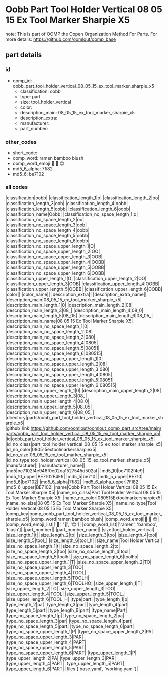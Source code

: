 # Oobb Part Tool Holder Vertical 08 05 15 Ex Tool Marker Sharpie X5  

note: This is part of OOMP the Oopen Organization Method For Parts. For more details: https://github.com/oomlout/oomp_base

##  part details





### id
* oomp_id: oobb_part_tool_holder_vertical_08_05_15_ex_tool_marker_sharpie_x5
  * classification: oobb
  * type: part
  * size: tool_holder_vertical
  * color: 
  * description_main: 08_05_15_ex_tool_marker_sharpie_x5
  * description_extra: 
  * manufacturer: 
  * part_number: 

### other_codes
* short_code: 
* oomp_word: ramen bamboo blush
* oomp_word_emoji :ramen: :bamboo: :blush:
* md5_6_alpha: 7fi82
* md5_6: be7102

### all codes 
|classification|oobb|
|classification_length_1|o|
|classification_length_2|oo|
|classification_length_3|oob|
|classification_length_4|oobb|
|classification_length_5|oobb|
|classification_length_6|oobb|
|classification_name|Oobb|
|classification_no_space_length_1|o|
|classification_no_space_length_2|oo|
|classification_no_space_length_3|oob|
|classification_no_space_length_4|oobb|
|classification_no_space_length_5|oobb|
|classification_no_space_length_6|oobb|
|classification_no_space_upper_length_1|O|
|classification_no_space_upper_length_2|OO|
|classification_no_space_upper_length_3|OOB|
|classification_no_space_upper_length_4|OOBB|
|classification_no_space_upper_length_5|OOBB|
|classification_no_space_upper_length_6|OOBB|
|classification_upper_length_1|O|
|classification_upper_length_2|OO|
|classification_upper_length_3|OOB|
|classification_upper_length_4|OOBB|
|classification_upper_length_5|OOBB|
|classification_upper_length_6|OOBB|
|color||
|color_name||
|description_extra||
|description_extra_name||
|description_main|08_05_15_ex_tool_marker_sharpie_x5|
|description_main_length_1|0|
|description_main_length_2|08|
|description_main_length_3|08_|
|description_main_length_4|08_0|
|description_main_length_5|08_05|
|description_main_length_6|08_05_|
|description_main_name|08 05 15 Ex Tool Marker Sharpie X5|
|description_main_no_space_length_1|0|
|description_main_no_space_length_2|08|
|description_main_no_space_length_3|080|
|description_main_no_space_length_4|0805|
|description_main_no_space_length_5|08051|
|description_main_no_space_length_6|080515|
|description_main_no_space_upper_length_1|0|
|description_main_no_space_upper_length_2|08|
|description_main_no_space_upper_length_3|080|
|description_main_no_space_upper_length_4|0805|
|description_main_no_space_upper_length_5|08051|
|description_main_no_space_upper_length_6|080515|
|description_main_upper_length_1|0|
|description_main_upper_length_2|08|
|description_main_upper_length_3|08_|
|description_main_upper_length_4|08_0|
|description_main_upper_length_5|08_05|
|description_main_upper_length_6|08_05_|
|directory|parts/oobb_part_tool_holder_vertical_08_05_15_ex_tool_marker_sharpie_x5|
|github_link|https://github.com/oomlout/oomlout_oomp_part_src/tree/main/parts/oobb_part_tool_holder_vertical_08_05_15_ex_tool_marker_sharpie_x5|
|id|oobb_part_tool_holder_vertical_08_05_15_ex_tool_marker_sharpie_x5|
|id_no_class|part_tool_holder_vertical_08_05_15_ex_tool_marker_sharpie_x5|
|id_no_color|080515extoolmarkersharpiex5|
|id_no_size|08_05_15_ex_tool_marker_sharpie_x5|
|id_no_type|tool_holder_vertical_08_05_15_ex_tool_marker_sharpie_x5|
|manufacturer||
|manufacturer_name||
|md5|be7102f4e946f0e02da1527545d502af|
|md5_10|be7102f4e9|
|md5_10_upper|BE7102F4E9|
|md5_5|be710|
|md5_5_upper|BE710|
|md5_6|be7102|
|md5_6_alpha|7fi82|
|md5_6_alpha_upper|7FI82|
|md5_6_upper|BE7102|
|name|Oobb Part Tool Holder Vertical 08 05 15 Ex Tool Marker Sharpie X5|
|name_no_class|Part Tool Holder Vertical 08 05 15 Ex Tool Marker Sharpie X5|
|name_no_color|080515Extoolmarkersharpiex5|
|name_no_size|08 05 15 Ex Tool Marker Sharpie X5|
|name_no_type|Tool Holder Vertical 08 05 15 Ex Tool Marker Sharpie X5|
|oomp_key|oomp_oobb_part_tool_holder_vertical_08_05_15_ex_tool_marker_sharpie_x5|
|oomp_word|ramen bamboo blush|
|oomp_word_emoji|:ramen: :bamboo: :blush:|
|oomp_word_emoji_list|[':ramen:', ':bamboo:', ':blush:']|
|oomp_word_list|['ramen', 'bamboo', 'blush']|
|part_number||
|part_number_name||
|size|tool_holder_vertical|
|size_length_1|t|
|size_length_2|to|
|size_length_3|too|
|size_length_4|tool|
|size_length_5|tool_|
|size_length_6|tool_h|
|size_name|Tool Holder Vertical|
|size_no_space_length_1|t|
|size_no_space_length_2|to|
|size_no_space_length_3|too|
|size_no_space_length_4|tool|
|size_no_space_length_5|toolh|
|size_no_space_length_6|toolho|
|size_no_space_upper_length_1|T|
|size_no_space_upper_length_2|TO|
|size_no_space_upper_length_3|TOO|
|size_no_space_upper_length_4|TOOL|
|size_no_space_upper_length_5|TOOLH|
|size_no_space_upper_length_6|TOOLHO|
|size_upper_length_1|T|
|size_upper_length_2|TO|
|size_upper_length_3|TOO|
|size_upper_length_4|TOOL|
|size_upper_length_5|TOOL_|
|size_upper_length_6|TOOL_H|
|type|part|
|type_length_1|p|
|type_length_2|pa|
|type_length_3|par|
|type_length_4|part|
|type_length_5|part|
|type_length_6|part|
|type_name|Part|
|type_no_space_length_1|p|
|type_no_space_length_2|pa|
|type_no_space_length_3|par|
|type_no_space_length_4|part|
|type_no_space_length_5|part|
|type_no_space_length_6|part|
|type_no_space_upper_length_1|P|
|type_no_space_upper_length_2|PA|
|type_no_space_upper_length_3|PAR|
|type_no_space_upper_length_4|PART|
|type_no_space_upper_length_5|PART|
|type_no_space_upper_length_6|PART|
|type_upper_length_1|P|
|type_upper_length_2|PA|
|type_upper_length_3|PAR|
|type_upper_length_4|PART|
|type_upper_length_5|PART|
|type_upper_length_6|PART|
|files|['base.yaml', 'working.yaml']|
